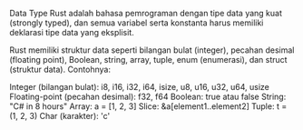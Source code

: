 Data Type
Rust adalah bahasa pemrograman dengan tipe data yang kuat (strongly typed), dan semua variabel serta konstanta harus memiliki deklarasi tipe data yang eksplisit.

Rust memiliki struktur data seperti bilangan bulat (integer), pecahan desimal (floating point), Boolean, string, array, tuple, enum (enumerasi), dan struct (struktur data). Contohnya:

Integer (bilangan bulat): i8, i16, i32, i64, isize, u8, u16, u32, u64, usize
Floating-point (pecahan desimal): f32, f64
Boolean: true atau false
String: "C# in 8 hours"
Array: a = [1, 2, 3]
Slice: &a[element1..element2]
Tuple: t = (1, 2, 3)
Char (karakter): 'c'
